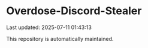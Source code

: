 # Overdose-Discord-Stealer

Last updated: 2025-07-11 01:43:13

This repository is automatically maintained.
